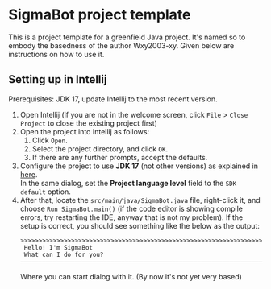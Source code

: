 # SigmaBot project template

This is a project template for a greenfield Java project. It's named so to embody the basedness of the author Wxy2003-xy. Given below are instructions on how to use it.

## Setting up in Intellij

Prerequisites: JDK 17, update Intellij to the most recent version.

1. Open Intellij (if you are not in the welcome screen, click `File` > `Close Project` to close the existing project first)
2. Open the project into Intellij as follows:
   1. Click `Open`.
   1. Select the project directory, and click `OK`.
   1. If there are any further prompts, accept the defaults.
3. Configure the project to use **JDK 17** (not other versions) as explained in [here](https://www.jetbrains.com/help/idea/sdk.html#set-up-jdk).<br>
   In the same dialog, set the **Project language level** field to the `SDK default` option.
4. After that, locate the `src/main/java/SigmaBot.java` file, right-click it, and choose `Run SigmaBot.main()` (if the code editor is showing compile errors, try restarting the IDE, anyway that is not my problem). If the setup is correct, you should see something like the below as the output:
   ```
   >>>>>>>>>>>>>>>>>>>>>>>>>>>>>>>>>>>>>>>>>>>>>>>>>>>>>>>>>>>>>>>>>>>>>>>>>>>>>>
	Hello! I'm SigmaBot
	What can I do for you?
   ——————————————————————————————————————————————————————————————————————————————
   ```
   Where you can start dialog with it. (By now it's not yet very based)
